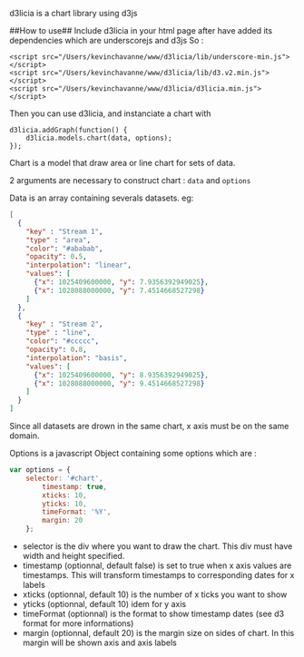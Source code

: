 d3licia is a chart library using d3js

##How to use##
Include d3licia in your html page after have added its dependencies which are underscorejs and d3js
So :

    <script src="/Users/kevinchavanne/www/d3licia/lib/underscore-min.js"></script>
    <script src="/Users/kevinchavanne/www/d3licia/lib/d3.v2.min.js"></script>
    <script src="/Users/kevinchavanne/www/d3licia/d3licia.min.js"></script>

Then you can use d3licia, and instanciate a chart with

    d3licia.addGraph(function() {
        d3licia.models.chart(data, options);
    });

Chart is a model that draw area or line chart for sets of data.

2 arguments are necessary to construct chart : `data` and `options`

Data is an array containing severals datasets. eg:
```json
[
  {
    "key" : "Stream 1",
    "type" : "area",
    "color": "#ababab",
    "opacity": 0.5,
    "interpolation": "linear",
    "values": [
      {"x": 1025409600000, "y": 7.9356392949025},
      {"x": 1028088000000, "y": 7.4514668527298}
    ]
  },
  {
    "key" : "Stream 2",
    "type" : "line",
    "color": "#ccccc",
    "opacity": 0.8,
    "interpolation": "basis",
    "values": [
      {"x": 1025409600000, "y": 8.9356392949025},
      {"x": 1028088000000, "y": 9.4514668527298}
    ]
  }
]
```

Since all datasets are drown in the same chart, x axis must be on the same domain.

Options is a javascript Object containing some options which are :

```javascript
var options = {
  	selector: '#chart',
		timestamp: true,
		xticks: 10,
		yticks: 10,
		timeFormat: '%Y',
		margin: 20
	};
```

* selector is the div where you want to draw the chart. This div must have width and height specified.
* timestamp (optionnal, default false) is set to true when x axis values are timestamps. This will transform timestamps to corresponding dates for x labels
* xticks (optionnal, default 10) is the number of x ticks you want to show
* yticks (optionnal, default 10) idem for y axis
* timeFormat (optionnal) is the format to show timestamp dates (see d3 format for more informations)
* margin (optionnal, default 20) is the margin size on sides of chart. In this margin will be shown axis and axis labels